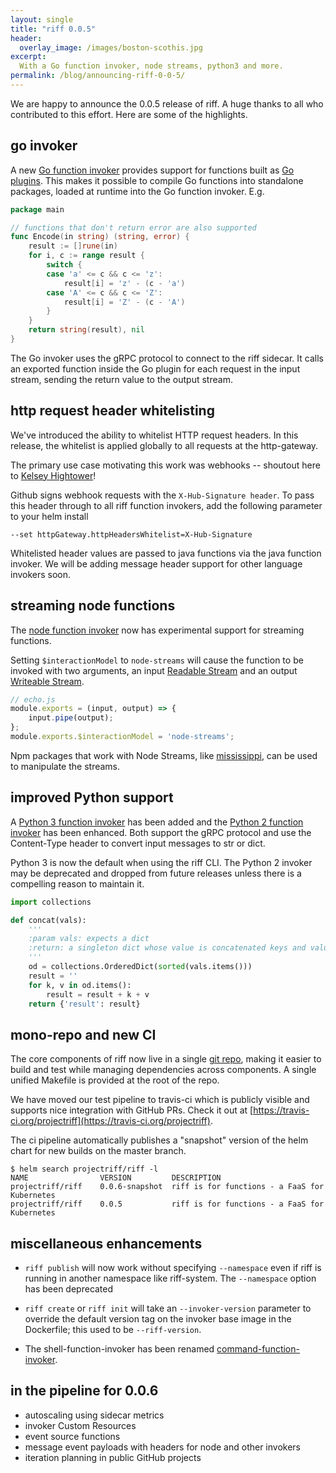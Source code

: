 ```yaml
---
layout: single
title: "riff 0.0.5"
header:
  overlay_image: /images/boston-scothis.jpg
excerpt:
  With a Go function invoker, node streams, python3 and more.
permalink: /blog/announcing-riff-0-0-5/
---
```


We are happy to announce the 0.0.5 release of riff. A huge thanks to all
who contributed to this effort. Here are some of the highlights.

## go invoker
A new [Go function invoker](https://github.com/projectriff/go-function-invoker) provides support for functions built as [Go plugins](https://golang.org/pkg/plugin/). This makes it possible to compile Go functions into standalone packages, loaded at runtime into the Go function invoker. E.g.

```go
package main

// functions that don't return error are also supported
func Encode(in string) (string, error) { 
	result := []rune(in)
	for i, c := range result {
		switch {
		case 'a' <= c && c <= 'z':
			result[i] = 'z' - (c - 'a')
		case 'A' <= c && c <= 'Z':
			result[i] = 'Z' - (c - 'A')
		}
	}
	return string(result), nil
}
```

The Go invoker uses the gRPC protocol to connect to the riff sidecar. It calls an exported function inside the Go plugin for each request in the input stream, sending the return value to the output stream.

## http request header whitelisting
We've introduced the ability to whitelist HTTP request headers. In this release, the whitelist is applied globally to all requests at the http-gateway.

The primary use case motivating this work was webhooks -- shoutout here to [Kelsey Hightower](https://youtu.be/MLq_CWqQauA?t=4918)!

Github signs webhook requests with the `X-Hub-Signature header`. To pass this header through to all riff function invokers, add the following parameter to your helm install

```
--set httpGateway.httpHeadersWhitelist=X-Hub-Signature
```

Whitelisted header values are passed to java functions via the java function invoker. We will be adding message header support for other language invokers soon.

## streaming node functions
The [node function invoker](https://github.com/projectriff/node-function-invoker) now has experimental support for streaming functions. 

Setting `$interactionModel` to `node-streams` will cause the function to be invoked with two arguments, an input [Readable Stream](https://nodejs.org/dist/latest-v8.x/docs/api/stream.html#stream_class_stream_readable) and an output [Writeable Stream](https://nodejs.org/dist/latest-v8.x/docs/api/stream.html#stream_class_stream_writable).

```js
// echo.js
module.exports = (input, output) => {
    input.pipe(output);
};
module.exports.$interactionModel = 'node-streams';
```
Npm packages that work with Node Streams, like [mississippi](https://github.com/maxogden/mississippi), can be used to manipulate the streams.

## improved Python support
A [Python 3 function invoker](https://github.com/projectriff/python3-function-invoker) has been added and the [Python 2 function invoker]() has been enhanced. Both support the gRPC protocol and use the Content-Type header to convert input messages to str or dict. 

Python 3 is now the default when using the riff CLI. The Python 2 invoker may be deprecated and dropped from future releases unless there is a compelling reason to maintain it. 

```python
import collections

def concat(vals):
    '''
    :param vals: expects a dict
    :return: a singleton dict whose value is concatenated keys and values
    '''
    od = collections.OrderedDict(sorted(vals.items()))
    result = ''
    for k, v in od.items():
        result = result + k + v
    return {'result': result}
```

## mono-repo and new CI
The core components of riff now live in a single [git repo](https://github.com/projectriff/riff), making it easier to build and test while managing dependencies across components. A single unified Makefile is provided at the root of the repo.

We have moved our test pipeline to travis-ci which is publicly visible and supports nice integration with GitHub PRs. Check it out at [https://travis-ci.org/projectriff](https://travis-ci.org/projectriff). 

The ci pipeline automatically publishes a "snapshot" version of the helm chart for new builds on the master branch.

```
$ helm search projectriff/riff -l 
NAME            	VERSION       	DESCRIPTION                                  
projectriff/riff	0.0.6-snapshot	riff is for functions - a FaaS for Kubernetes
projectriff/riff	0.0.5         	riff is for functions - a FaaS for Kubernetes
```

## miscellaneous enhancements

- `riff publish` will now work without specifying `--namespace` even if riff is running in another namespace like riff-system. The `--namespace` option has been deprecated

- `riff create` or `riff init` will take an `--invoker-version` parameter to override the default version tag on the invoker base image in the Dockerfile; this used to be `--riff-version`.

- The shell-function-invoker has been renamed [command-function-invoker](https://github.com/projectriff/command-function-invoker).

## in the pipeline for 0.0.6
- autoscaling using sidecar metrics
- invoker Custom Resources
- event source functions
- message event payloads with headers for node and other invokers
- iteration planning in public GitHub projects
